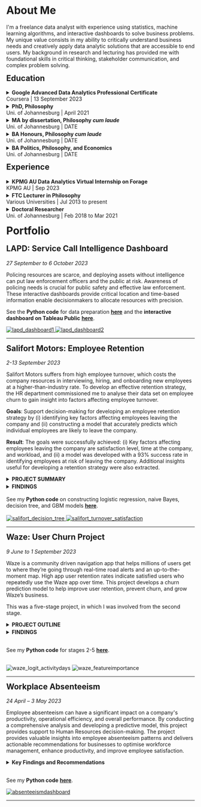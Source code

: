 <style>
h1 {margin-top: 15px;
   }
h2 {margin-top: 13px;
   }
details details {
   margin: 9px;
   }
summary {margin-top: 3px;
   }
ul {margin-top: 3px;
    margin-bottom: 6px;
   }
ol {margin-top: 3px;
    margin-bottom: 3px;
   }
</style>

<h1>About Me</h1>

<p>I'm a freelance data analyst with experience using statistics, machine learning algorithms, and interactive dashboards to solve business problems. My unique value consists in my ability to critically understand business needs and creatively apply data analytic solutions that are accessible to end users. My background in research and lecturing has provided me with foundational skills in critical thinking, stakeholder communication, and complex problem solving.</p>

<h2>Education</h2>

<details>
   <summary>
      <strong>Google Advanced Data Analytics Professional Certificate</strong> <br/>Coursera | 13 September 2023
   </summary>

   <ul>
      <li>This is what I did in the course.</li>
      <li>And then I did this.</li>
   </ul>
</details>

<details>
   <summary>
      <strong>PhD, Philosophy</strong><br/>Uni. of Johannesburg | April 2021
   </summary>

   <ul>
      <li>Developed and <strong><a href="https://hdl.handle.net/10210/477827" target="_blank">published a dissertation</a></strong> on a new theory of the normativity of rationality &ndash; examined and approved by global experts &ndash; by critically synthesising key theoretical elements of rational-coherentism and intellectual virtue.</li>
      <li>Successfully motivated for over R450K in funding from research grants by effectively communicating the nature and purpose of my research project that is accessible and shows its relevance and impact.</li>
   </ul>
</details>

<details>
  <summary>
    <strong>MA by dissertation, Philosophy <em>cum laude</em></strong><br/>Uni. of Johannesburg | DATE
  </summary>

  <ul>
     <li>Achieved a first-degree grade (<em>cum laude</em>) for a research dissertation defending an epistemological interpretation of Immanuel Kant's doctrine of transcendental idealism.</li>
     <li>Successfully motivated for over R96K in funding from research grants by effectively communicating the nature and purpose of my research project that is accessible and shows its relevance and impact.</li>
  </ul>
</details>

<details>
   <summary>
     <strong>BA Honours, Philosophy <em>cum laude</em></strong><br/>Uni. of Johannesburg | DATE
   </summary>

   <ul>
      <li>Achieved a first-degree grade (<em>cum laude</em>) for an intensive Philosophy Honours programme covering themes in metaphysics & epistemology, philosophy of language, and postmodernism.</li>
      <li>Achieved a distinction for my year-long mini-dissertaion on Paul Ricoeur's hermeneutic interpretation of Edmund Husserl's phenomenology.</li>
   </ul>
</details>

<details>
  <summary>
    <strong>BA Politics, Philosophy, and Economics</strong><br/>Uni. of Johannesburg | DATE
  </summary>

  <ul>
    <li>This is what I did in my Bachelors.</li>
  </ul>
</details>

<h2>Experience</h2>

<details>
  <summary>
    <strong>KPMG AU Data Analytics Virtual Internship on Forage</strong><br/>KPMG AU | Sep 2023
  </summary>

   <ul>
      <li>Completed a simulation focused on advising a client on customer targeting with the Data, Analytics & Modelling team</li>
      <li>Assessed data quality and completeness in preparation for analysis</li>
      <li>Analysed data to target high-value customers based on demographics and attributes</li>
      <li>Developed dashboards to communicate findings with visuals</li>
   </ul>
</details>

<details>
  <summary>
    <strong>FTC Lecturer in Philosophy</strong><br/>Various Universities | Jul 2013 to present
   </summary>

  <ul>
     <li>10 years of experience teaching more than 19 modules in Ethics and Philosphy at:</li>
     <ul>
        <li>Biko Centre for Bioethics (Wits Uni.)</li>
        <li>University of Johannesburg</li>
        <li>University of Pretoria</li>
        <li>University of Zululand</li>
     </ul>
     <li>Achieved over 80% success rate for all but two modules by leveraging blended learning techniques, developing tutor capacity, and using exciting experiemental and collaborative teaching techniques.</li>
     <li>When taking over low-performing modules in 2014 and 2019, I increased success rates by <strong>29 percentage points</strong> (49% to 78%) and <strong>11 percentage points</strong> (73% to 84%) respectively by transforming syllabuses to avoid previous years' pitfalls and to open-mindedly address students' contextual needs.</li>
  </ul>
</details>

<details>
  <summary>
    <strong>Doctoral Researcher</strong><br/>Uni. of Johannesburg | Feb 2018 to Mar 2021
  </summary>

   <ul>
      <li>I researched stuff.</li>
   </ul>
</details>

<h1>Portfolio</h1>

<!--
<h2>Student Performance in Ethics Course</h2>

_24 July 2023 – (Ongoing)_

---
-->

<h2><strong>LAPD</strong>: Service Call Intelligence Dashboard</h2>

<em>27 September to 6 October 2023</em>

Policing resources are scarce, and deploying assets without intelligence can put law enforcement officers and the public at risk. Awareness of policing needs is crucial for public safety and effective law enforcement. These interactive dashboards provide critical location and time-based information enable decisionmakers to allocate resources with precision.

See the <strong>Python code</strong> for data preparation <strong><a href="https://github.com/DStrix66/lapd-dashboard/blob/main/lapd_eda.ipynb" target="_blank">here</a></strong> and the <strong>interactive dashboard on Tableau Public</strong> <strong><a href="https://public.tableau.com/app/profile/david.scholtz/viz/LAPDServiceCalls2019-2023fin/Story1" target="_blank">here</a></strong>.

<a href="https://public.tableau.com/app/profile/david.scholtz/viz/LAPDServiceCalls2019-2023fin/Story1" target="_blank">
  <img src="portfolio_images/lapd1.png" alt="lapd_dashboard1">
</a>

<a href="https://public.tableau.com/app/profile/david.scholtz/viz/LAPDServiceCalls2019-2023fin/Story1" target="_blank">
  <img src="portfolio_images/lapd2.png" alt="lapd_dashboard2">
</a>

---

<h2><strong>Salifort Motors</strong>: Employee Retention</h2>

<em>2-13 September 2023</em>

Salifort Motors suffers from high employee turnover, which costs the company resources in interviewing, hiring, and onboarding new employees at a higher-than-industry rate. To develop an effective retention strategy, the HR department commissioned me to analyse their data set on employee churn to gain insight into factors affecting employee turnover.

<strong>Goals</strong>: Support decision-making for developing an employee retention strategy by (i) identifying key factors affecting employees leaving the company and (ii) constructing a model that accurately predicts which individual employees are likely to leave the company.

<strong>Result</strong>: The goals were successfully achieved: (i) Key factors affecting employees leaving the company are satisfaction level, time at the company, and workload, and (ii) a model was developed with a 93% success rate in identifying employees at risk of leaving the company. Additional insights useful for developing a retention strategy were also extracted.

<details>
   <summary><strong>PROJECT SUMMARY</strong></summary>
   
An EDA was conducted to clean and prepare the data set for predictive modelling. Features were extracted and selected iteratively in parallel with testing various binomial classification ML models, namely logistic regression, naïve Bayes, decision-tree, and tree-based gradient boosting machine. The latter two models were highly successful at predicting employee turnover with similar performance metrics (a precision of 97% and a recall of 92-93%). Both models identified the same factors as impacting employees leaving the company, namely satisfaction, time at the company, and workload. 
</details>

<details>
   <summary><strong>FINDINGS</strong></summary>

These factors (satisfaction, time at the company, and workload) do not have simple linear relationships to turnover. For example, employees within certain high and low satisfaction intervals were both more likely to leave. Thus, further investigation is required to determine the nature of the impact these factors have on employees leaving. This would be informative for developing a nuanced and effective employee retention strategy.

Additional findings useful to the goal that were not part of the initial project plan were also identified, mostly with regards to employee management. For instance, there doesn’t appear to be a clear process for promoting high-performing employees, or for developing capacity in struggling employees.
</details>

<br>
See my <strong>Python code</strong> on constructing logistic regression, naive Bayes, decision tree, and GBM models <strong><a href="https://github.com/DStrix66/salifort-motors-employee-retention.git" target="_blank">here</a></strong>.<br><br>

<!-- <img src="portfolio_images/salifort_decision_tree.svg" alt="salifort_decision_tree"> -->

<a href="http://davidscholtz.co.za/portfolio_images/salifort_decision_tree.svg" target="_blank">
  <img src="portfolio_images/salifort_decision_tree.svg" alt="salifort_decision_tree">
</a>


<!-- <img src="portfolio_images/salifort_turnover_satisfaction.png" alt="salifort_turnover_satisfaction">  -->

<a href="http://davidscholtz.co.za/portfolio_images/salifort_turnover_satisfaction.png" target="_blank">
  <img src="portfolio_images/salifort_turnover_satisfaction.png" alt="salifort_turnover_satisfaction">
</a>

---

<h2><strong>Waze</strong>: User Churn Project</h2>

<em>9 June to 1 September 2023</em>

Waze is a community driven navigation app that helps millions of users get to where they’re going through real-time road alerts and an up-to-the-moment map. High app user retention rates indicate satisfied users who repeatedly use the Waze app over time. This project develops a churn prediction model to help improve user retention, prevent churn, and grow Waze’s business.

This was a five-stage project, in which I was involved from the second stage.

<details>
   <summary><strong>PROJECT OUTLINE</strong></summary>
   
   <details>
      <summary><strong><em>Stage 1: Project proposal</em></strong> (not involved)</summary>

<ol type="1">
   <li>Data was imported and explored for useful user churn information</li>
   <li>A project proposal was accepted by Waze for an in-depth EDA (stage 2), statistical testing (stage 3), and predictive modelling (stages 4 & 5)</li>
</ol>
   </details>
   
   <details>
      <summary><strong><em>Stage 2: EDA</em></strong> (9-12 June 2023)</summary>

<ol type="1">
   <li>Churn rate is highest for users who didn’t drive using the app much in the last month</li>
   <li>Device types had similar churn rates</li>
   <li>Key conclusion: Statistical tests need to be run on variable classes (e.g., device used) to determine significant relationships with churn</li>
</ol>
   </details>

<details>
   <summary><strong><em>Stage 3: Two-sample hypothesis test</em></strong> (24-28 June 2023)</summary>

<ol type="1">
   <li>Calculations show that iPhone users have a higher average use of the app compared to Android users</li>
   <li>However, this difference is not statistically significant</li>
   <li>Key conclusion: More marketing-relevant data is needed for statistically examining churn by device use and other variables.</li>
</ol>
</details>

<details>
   <summary><strong><em>Stage 4:Logistic regression analysis</em></strong> (17-20 July 2023)</summary>

<ol type="1">
   <li>Ran a binomial logistic regression with slightly better than benchmark precision but very low recall</li>
   <li>Contrary to what was expected from EDA findings, the amount of driving was the second-least-important variable for predicting churn</li>
</ol>
</details>

<details>
   <summary><strong><em>Stage 5: Predictive classification models</em></strong> (28 August to 1 September 2023)</summary>

<ol type="1">
   <li>Features of interest were extracted, and a random forest model and a GBM model on predicting user churn were developed and performances compared</li>
   <li>The GBM outperformed the random forest model, and it had similar levels of precision and accuracy to the logistic regression, with a much better (though still unsatisfactory) recall score</li>
   <li>The models confirmed the insufficiency of the data and the need for driver-level data collection (e.g., drive times and geographic information) and user interaction with the app (e.g., input a road hazard).</li>
</ol>
</details>

</details>

<details>
<summary><strong>FINDINGS</strong></summary>

It was established that the data is insufficient for reliably predicting user churn and that further granular data is needed on app usage and geography. Given the data, it could be determined that users who are professional drivers and who use the app more in a month are the biggest predictors of whether a user will churn or be retained.

</details>

<br>See my <strong>Python code</strong> for stages 2-5 <strong><a href="https://github.com/DStrix66/waze-user-churn.git" target="_blank">here</a></strong>.<br><br>

<img src="portfolio_images/waze_logit_activitydays.png" alt="waze_logit_activitydays">

<img src="portfolio_images/waze_gbm_feature_importance2.png" alt="waze_featureimportance">

---

<h2><strong>Workplace Absenteeism</strong></h2>

<em>24 April – 3 May 2023</em>

Employee absenteeism can have a significant impact on a company's productivity, operational efficiency, and overall performance. By conducting a comprehensive analysis and developing a predictive model, this project provides support to Human Resources decision-making. The project provides valuable insights into employee absenteeism patterns and delivers actionable recommendations for businesses to optimise workforce management, enhance productivity, and improve employee satisfaction.

<details>
<summary><strong>Key Findings and Recommendations</strong></summary>

<ul>
    <li>Scheduled medical appointments tend not to result in excessive workplace absenteeism, whereas having unplanned medical needs is a strong predictor</li>
    <li>HR is recommended to consider interventions to improve employee health and early medical need detection, e.g.:</li>
    <ul>
        <li>scheduling regular medical check-ups at company cost</li>
        <li>driving improved health culture in the workplace (e.g., a workplace gym, canteen that serves balanced meals)</li>
    </ul>
    <li>Employees staying further from work and with more children may be offered benefits like a tax-deductible company fuel card or a partial work-from-home accommodation</li>
</ul>
</details>

<br>See my <strong>Python code</strong> <strong><a href="https://github.com/DStrix66/waze-user-churn.git" target="_blank">here</a></strong>.<br>

<a href="http://davidscholtz.co.za/portfolio_images/absenteeism.png" target="_blank">
  <img src="portfolio_images/absenteeism.png" alt="absenteeismdashboard">
</a>

---
